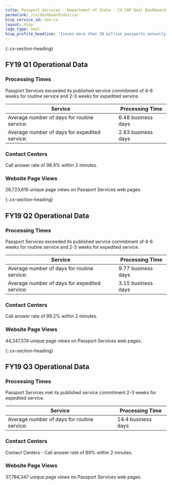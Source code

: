 ```yaml
---
title: Passport Services - Department of State - CX CAP Goal Dashboard
permalink: /cx/dashboard/dos/ca/
hisp_service_id: dos-ca
layout: hisp
logo_type: seal
hisp_profile_headline: "Issues more than 20 million passports annually and enables visitors to contribute $251 billion to the US economy in 2017"
---
```


{:.cx-section-heading}
## FY19 Q1 Operational Data

### Processing Times

Passport Services exceeded its published service commitment of 4-6 weeks for routine service and 2-3 weeks for expedited service.

| Service                                       | Processing Time    |
|-----------------------------------------------|--------------------|
| Average number of days for routine service:   | 6.48 business days |
| Average number of days for expedited service: | 2.83 business days |

### Contact Centers
Call answer rate of 98.9% within 2 minutes.

### Website Page Views
26,723,616 unique page views on Passport Services web pages.

{:.cx-section-heading}
## FY19 Q2 Operational Data

### Processing Times

Passport Services exceeded its published service commitment of 4-6 weeks for routine service and 2-3 weeks for expedited service.

| Service                                       | Processing Time    |
|-----------------------------------------------|--------------------|
| Average number of days for routine service:   | 9.77 business days |
| Average number of days for expedited service: | 3.15 business days |

### Contact Centers
 Call answer rate of 99.2% within 2 minutes.

### Website Page Views
44,247,574 unique page views on Passport Services web pages.


{:.cx-section-heading}
## FY19 Q3 Operational Data

### Processing Times

Passport Services met its published service commitment 2-3 weeks for expedited service.

| Service                                       | Processing Time      |
|-----------------------------------------------|----------------------|
| Average number of days for routine service:   | 14.4 business days   |

### Contact Centers
Contact Centers - Call answer rate of 89% within 2 minutes.

### Website Page Views
37,784,347 unique page views on Passport Services web pages.
